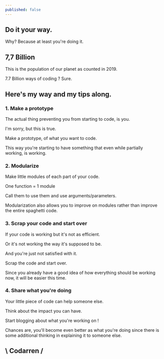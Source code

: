 ```yaml
---
published: false
---
```

## Do it your way.

Why? Because at least you're doing it.

## 7,7 Billion
This is the population of our planet as counted in 2019.

7.7 Billion ways of coding ? Sure.

## Here's my way and my tips along.

### 1. Make a prototype
The actual thing preventing you from starting to code, is you.

I'm sorry, but this is true.

Make a prototype, of what you want to code.

This way you're starting to have something that even while partially working, is working.

### 2. Modularize
Make little modules of each part of your code.

One function = 1 module

Call them to use them and use arguments/parameters.

Modularization also allows you to improve on modules rather than improve the entire spaghetti code.

### 3. Scrap your code and start over
If your code is working but it's not as efficient.

Or it's not working the way it's supposed to be.

And you're just not satisfied with it.

Scrap the code and start over.

Since you already have a good idea of how everything
should be working now, it will be easier this time.

### 4. Share what you're doing
Your little piece of code can help someone else.

Think about the impact you can have.

Start blogging about what you're working on !

Chances are, you'll become even better as what you're
doing since there is some additional thinking in explaining
it to someone else.


## \ Codarren /
